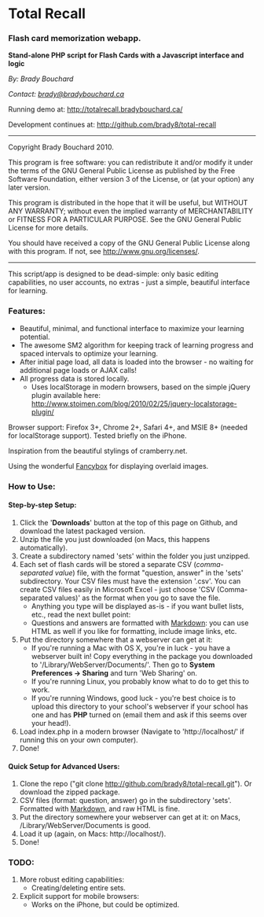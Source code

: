 # Total Recall
### Flash card memorization webapp.

**Stand-alone PHP script for Flash Cards with a Javascript interface and logic**

*By: Brady Bouchard*

*Contact: brady@bradybouchard.ca*

Running demo at: <http://totalrecall.bradybouchard.ca/>

Development continues at: <http://github.com/brady8/total-recall>

------------------------------------------------------------------

Copyright Brady Bouchard 2010.

This program is free software: you can redistribute it and/or modify
it under the terms of the GNU General Public License as published by
the Free Software Foundation, either version 3 of the License, or
(at your option) any later version.

This program is distributed in the hope that it will be useful,
but WITHOUT ANY WARRANTY; without even the implied warranty of
MERCHANTABILITY or FITNESS FOR A PARTICULAR PURPOSE.  See the
GNU General Public License for more details.

You should have received a copy of the GNU General Public License
along with this program.  If not, see <http://www.gnu.org/licenses/>.

------------------------------------------------------------------

This script/app is designed to be dead-simple: only basic editing capabilities, no user accounts, no extras - just a simple, beautiful interface for learning.

### Features:

* Beautiful, minimal, and functional interface to maximize your learning potential.
* The awesome SM2 algorithm for keeping track of learning progress and spaced intervals to optimize your learning.
* After initial page load, all data is loaded into the browser - no waiting for additional page loads or AJAX calls!
* All progress data is stored locally.
	* Uses localStorage in modern browsers, based on the simple jQuery plugin available here: <http://www.stoimen.com/blog/2010/02/25/jquery-localstorage-plugin/>

Browser support: Firefox 3+, Chrome 2+, Safari 4+, and MSIE 8+ (needed for localStorage support). Tested briefly on the iPhone.

Inspiration from the beautiful stylings of cramberry.net.

Using the wonderful [Fancybox](http://fancybox.net/) for displaying overlaid images.

### How to Use:

#### Step-by-step Setup:

1. Click the '**Downloads**' button at the top of this page on Github, and download the latest packaged version.
2. Unzip the file you just downloaded (on Macs, this happens automatically).
3. Create a subdirectory named 'sets' within the folder you just unzipped.
3. Each set of flash cards will be stored a separate CSV (*comma-separated value*) file, with the format "question, answer" in the 'sets' subdirectory. Your CSV files must have the extension '.csv'. You can create CSV files easily in Microsoft Excel - just choose 'CSV (Comma-separated values)' as the format when you go to save the file.
	* Anything you type will be displayed as-is - if you want bullet lists, etc., read the next bullet point:
	* Questions and answers are formatted with [Markdown](http://daringfireball.net/projects/markdown/): you can use HTML as well if you like for formatting, include image links, etc.
4. Put the directory somewhere that a webserver can get at it:
	* If you're running a Mac with OS X, you're in luck - you have a webserver built in! Copy everything in the package you downloaded to '/Library/WebServer/Documents/'. Then go to **System Preferences -> Sharing** and turn 'Web Sharing' on.
	* If you're running Linux, you probably know what to do to get this to work.
	* If you're running Windows, good luck - you're best choice is to upload this directory to your school's webserver if your school has one and has **PHP** turned on (email them and ask if this seems over your head!).
5. Load index.php in a modern browser (Navigate to 'http://localhost/' if running this on your own computer).
6. Done!

#### Quick Setup for Advanced Users:

1. Clone the repo ("git clone http://github.com/brady8/total-recall.git"). Or download the zipped package.
2. CSV files (format: question, answer) go in the subdirectory 'sets'. Formatted with [Markdown](http://daringfireball.net/projects/markdown/), and raw HTML is fine.
3. Put the directory somewhere your webserver can get at it: on Macs, /Library/WebServer/Documents is good.
4. Load it up (again, on Macs: http://localhost/).
5. Done!

### TODO:

1. More robust editing capabilities:
	* Creating/deleting entire sets.
2. Explicit support for mobile browsers:
	* Works on the iPhone, but could be optimized.

